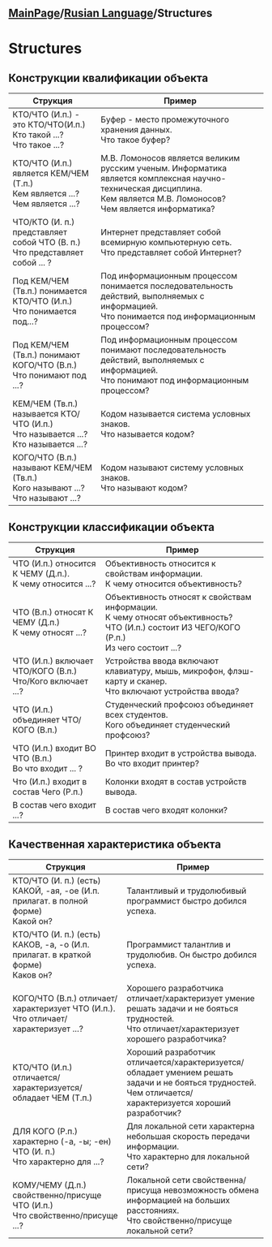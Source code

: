 ## [MainPage](../index.md)/[Rusian Language](README.md)/Structures


# Structures

## Конструкции квалификации объекта

Струкция|Пример
---|---
КТО/ЧТО (И.п.) - это КТО/ЧТО(И.п.) <br>Кто такой ...?<br>Что такое ...?|Буфер - место промежуточного хранения данных.<br>Что такое буфер?
КТО/ЧТО (И.п.) является КЕМ/ЧЕМ (Т.п.)<br>Кем является ...?<br>Чем является ...?|М.В. Ломоносов является великим русским ученым. Информатика является комплексная научно- техническая дисциплина.<br>Кем является М.В. Ломоносов?<br>Чем является информатика?
ЧТО/КТО (И. п.) представляет собой ЧТО (В. п.)<br>Что представляет собой ... ?|Интернет представляет собой всемирную компьютерную сеть.<br>Что представляет собой Интернет?
Под КЕМ/ЧЕМ (Тв.п.) понимается КТО/ЧТО (И.п.)<br>Что понимается под...?|Под информационным процессом понимается последовательность действий, выполняемых с информацией. <br>Что понимается под информационным процессом?
Под КЕМ/ЧЕМ (Тв.п.) понимают КОГО/ЧТО (В.п.)<br>Что понимают под ...?|Под информационным процессом понимают последовательность действий, выполняемых с информацией. <br>Что понимают под информационным процессом?
КЕМ/ЧЕМ (Тв.п.) называется КТО/ЧТО (И.п.) <br>Что называется ...?<br>Кто называется ...?|Кодом называется система условных знаков.<br>Что называется кодом?
КОГО/ЧТО (В.п.) называют КЕМ/ЧЕМ (Тв.п.)<br>Кого называют ...?<br>Что называют ...?|Кодом называют систему условных знаков.<br>Что называют кодом?

## Конструкции классификации объекта
Струкция|Пример
---|---
ЧТО (И.п.) относится К ЧЕМУ (Д.п.).<br>К чему относится ...?|Объективность относится к свойствам информации.<br>К чему относится объективность?
ЧТО (В.п.) относят К ЧЕМУ (Д.п.) <br>К чему относят ...?|Объективность относят к свойствам информации.<br>К чему относят объективность?<br>ЧТО (И.п.) состоит ИЗ ЧЕГО/КОГО (Р.п.)<br>Из чего состоит ...?|Системный блок состоит изкорпуса, материнской платы, процессора, памяти, жесткого диска, видео- и звуковой карт.<br>Из чего состоит системный блок?
ЧТО (И.п.) включает ЧТО/КОГО (В.п.)<br>Что/Кого включает ...?|Устройства ввода включают клавиатуру, мышь, микрофон, флэш-карту и сканер.<br>Что включают устройства ввода?
ЧТО (И.п.) объединяет ЧТО/КОГО (В.п.)|Студенческий профсоюз объединяет всех студентов.<br>Кого объединяет студенческий профсоюз?
ЧТО (И.п.) входит ВО ЧТО (В.п.) <br>Во что входит ... ?|Принтер входит в устройства вывода.<br>Во что входит принтер?
Что (И.п.) входит в состав Чего (Р.п.)|Колонки входят в состав устройств вывода.
В состав чего входит ...?|В состав чего входят колонки?

## Качественная характеристика объекта

Струкция|Пример
---|---
КТО/ЧТО (И. п.) (есть) КАКОЙ, -ая, -ое (И.п. прилагат. в полной форме)<br>Какой он?|Талантливый и трудолюбивый программист быстро добился успеха.
КТО/ЧТО (И. п.) (есть) КАКОВ, -а, -о (И.п. прилагат. в краткой форме)<br>Каков он?|Программист талантлив и трудолюбив. Он быстро добился успеха.
КОГО/ЧТО (В.п.) отличает/характеризует ЧТО (И.п.).<br>Что отличает/характеризует ...?|Хорошего разработчика отличает/характеризует умение решать задачи и не бояться трудностей.<br>Что отличает/характеризует хорошего разработчика?
КТО/ЧТО (И.п.) отличается/характеризуется/ обладает ЧЕМ (Т.п.)|Хороший разработчик отличается/характеризуется/обладает умением решать задачи и не бояться трудностей.<br>Чем отличается/характеризуется хороший разработчик?
ДЛЯ КОГО (Р.п.) характерно (-а, -ы; -ен) ЧТО (И. п.)<br>Что характерно для ...?|Для локальной сети характерна небольшая скорость передачи информации.<br>Что характерно для локальной сети?
КОМУ/ЧЕМУ (Д.п.) свойственно/присуще ЧТО (И.п.)<br>Что свойственно/присуще ...?|Локальной сети свойственна/присуща невозможность обмена информацией на больших расстояниях.<br>Что свойственно/присуще локальной сети?